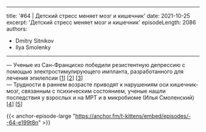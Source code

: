 
---
title: '#64 | Детский стресс меняет мозг и кишечник'
date: 2021-10-25
excerpt: 'Детский стресс меняет мозг и кишечник'
episodeLength: 2086
authors:
  - Dmitry Sitnikov
  - Ilya Smolenky
---

— Ученые из Сан-Франциско победили резистентную депрессию с помощью электростимулирующего импланта, разработанного для лечения эпилепсии [[1](https://nplus1.ru/news/2021/10/06/dbs-v-resistant-depression)] [[2](https://www.livescience.com/brain-implant-proof-of-concept-depression-treatment)] [[3](https://www.nature.com/articles/s41591-021-01480-w.epdf?sharing_token=1-jNgecUW--vH7PDkP72z9RgN0jAjWel9jnR3ZoTv0OENVucj8CQ-y2bx9fgG_cpmA5jBhj9mcgksUMx_6MOW-u3ARCURLu0e0cy92gG5wbR254hYEJWH8ETi8Uy5PJNf5duhMrDNsTLEzM1SIMI8fbvNtaEDiRebGkkAJM_uw1Lcd7_8dVCBcZCuKWC1HtFubmwXShGlfnSubALY5FNTJ8pELPSpLpLPvh_gyUi66N6AQ_WaRqnDBNtqn-1ezLruB-uI1PUV6t6NAo3uZDqvuBe0NOhjFYPFvh82zqP3iA=)]<br/>
— Трудности в раннем возрасте приводят к нарушениям оси кишечник-мозг, связанным с психическим состоянием, ученые нашли последствия у взрослых и на МРТ и в микробиоме (Илья Смоленский) [[4](https://teletype.in/@molpsy/RHcqATbx-XL)] [[5](https://www.sciencedirect.com/science/article/pii/S2352289521000564)]

{{< anchor-episode-large "https://anchor.fm/t-kittens/embed/episodes/--64-e199t8n" >}}
